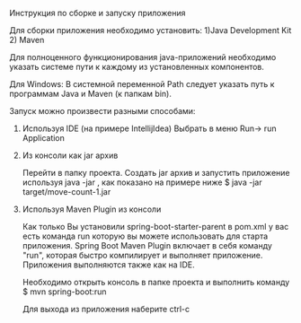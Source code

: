 Инструкция по сборке и запуску приложения

Для сборки приложения необходимо установить:
1)Java Development Kit 
2) Maven

Для полноценного функционирования java-приложений необходимо указать системе пути
к каждому из установленных компонентов.

Для Windows:
В системной переменной Path следует указать путь к программам Java и Maven (к папкам bin).

Запуск можно произвести разными способами:

1.  Используя IDE (на примере IntellijIdea)
    Выбрать в меню Run-> run Application
    
2.  Из консоли как jar архив

    Перейти в папку проекта.
    Создать jar архив и запустить приложение используя java -jar , как показано
    на примере ниже
    $ java -jar target/move-count-1.jar
    
3.  Используя Maven Plugin из консоли

    Как только Вы установили spring-boot-starter-parent в pom.xml
    у вас есть команда run которую вы можете использовать для старта приложения.
    Spring Boot Maven Plugin включает в себя команду "run", которая быстро 
    компилирует и выполняет приложение. Приложения выполняются также как на IDE.
    
    Необходимо открыть консоль в папке проекта и выполнить команду
    $ mvn spring-boot:run

    Для выхода из приложения наберите ctrl-c
    
        



